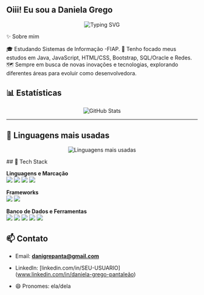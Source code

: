 ## Oiii! Eu sou a Daniela Grego 

<p align="center">
  <img src="https://readme-typing-svg.demolab.com?font=Fira+Code&pause=1000&center=true&vCenter=true&width=600&lines=Bem-vinda+ao+meu+GitHub!;Estudante+de+Sistemas+de+Informação+@+FIAP;Sempre+aprendendo 🚀" alt="Typing SVG" />
</p>


✨ Sobre mim

🎓 Estudando Sistemas de Informação -FIAP.
📘 Tenho focado meus estudos em Java, JavaScript, HTML/CSS, Bootstrap, SQL/Oracle e Redes.
🗺️ Sempre em busca de novas inovações e tecnologias, explorando diferentes áreas para evoluir como desenvolvedora. 

## 📊 Estatísticas

<p align="center">
  <img src="https://github-readme-stats.vercel.app/api?username=danigrepanta&show_icons=true&theme=radical" alt="GitHub Stats" />
</p>

---

## 📌 Linguagens mais usadas

<p align="center">
  <img src="https://github-readme-stats.vercel.app/api/top-langs/?username=danigrepanta&layout=compact&theme=radical" alt="Linguagens mais usadas" />
</p>
## 🧰 Tech Stack

**Linguagens e Marcação**  
<img src="https://img.shields.io/badge/Java-%23ED8B00.svg?logo=openjdk&logoColor=white" />
<img src="https://img.shields.io/badge/JavaScript-%23323330.svg?logo=javascript&logoColor=%23F7DF1E" />
<img src="https://img.shields.io/badge/HTML5-%23E34F26.svg?logo=html5&logoColor=white" />
<img src="https://img.shields.io/badge/CSS3-%231572B6.svg?logo=css3&logoColor=white" />

**Frameworks**  
<img src="https://img.shields.io/badge/Bootstrap-7952B3?logo=bootstrap&logoColor=white" />
<img src="https://img.shields.io/badge/React-%2320232a.svg?logo=react&logoColor=%2361DAFB" />

**Banco de Dados e Ferramentas**  
<img src="https://img.shields.io/badge/Oracle-F80000?logo=oracle&logoColor=white" />
<img src="https://img.shields.io/badge/SQL-%2300758F.svg?logo=microsoft-sql-server&logoColor=white" />
<img src="https://img.shields.io/badge/Git-F05032?logo=git&logoColor=white" />
<img src="https://img.shields.io/badge/GitHub-181717?logo=github&logoColor=white" />
<img src="https://img.shields.io/badge/VS%20Code-007ACC?logo=visual-studio-code&logoColor=white" />


## 📫 Contato
- Email: **danigrepanta@gmail.com**
- LinkedIn: [linkedin.com/in/SEU-USUARIO] (www.linkedin.com/in/daniela-grego-pantaleão) 

- 😄 Pronomes: ela/dela 


